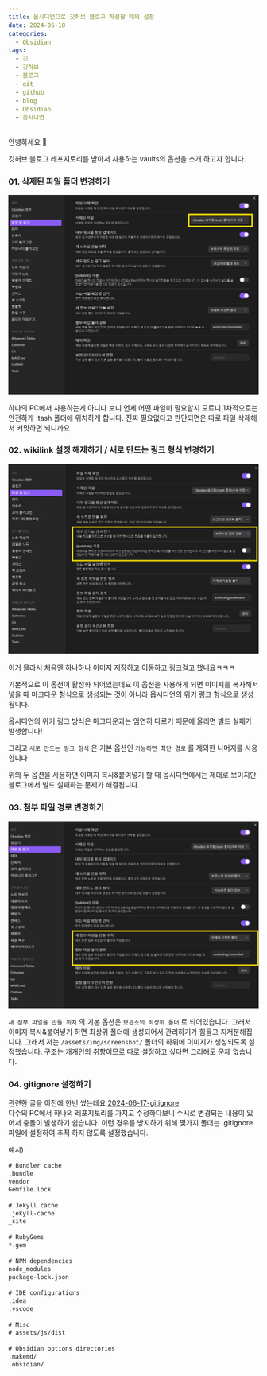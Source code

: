 ```yaml
---
title: 옵시디언으로 깃허브 블로그 작성할 때의 설정
date: 2024-06-18
categories:
  - Obsidian
tags:
  - 깃
  - 깃허브
  - 블로그
  - git
  - github
  - blog
  - Obsidian
  - 옵시디언
---
```

안녕하세요 🐸

깃허브 블로그 레포지토리를 받아서 사용하는 vaults의 옵션을 소개 하고자 합니다.

### 01. 삭제된 파일 폴더 변경하기
![](../assets/img/screenshot/Pasted%20image%2020240618112327.png) 

하나의 PC에서 사용하는게 아니다 보니 언제 어떤 파일이 필요할지 모르니 1차적으로는 안전하게 .tash 폴더에 위치하게 합니다.
진짜 필요없다고 판단되면은 따로 파일 삭제해서 커밋하면 되니까요

### 02. wikilink 설정 해제하기 / 새로 만드는 링크 형식 변경하기
![](../assets/img/screenshot/Pasted%20image%2020240618130505.png) 

이거 몰라서 처음엔 하나하나 이미지 저장하고 이동하고 링크걸고 했네요ㅋㅋㅋ

기본적으로 이 옵션이 활성화 되어있는데요 이 옵션을 사용하게 되면 이미지를 복사해서 넣을 때 마크다운 형식으로 생성되는 것이 아니라 옵시디언의 위키 링크 형식으로 생성됩니다.

옵시디언의 위키 링크 방식은 마크다운과는 엄연히 다르기 때문에 올리면 빌드 실패가 발생합니다!

그리고 `새로 만드는 링크 형식` 은 기본 옵션인 `가능하면 최단 경로` 를 제외한 나머지를 사용합니다

위의 두 옵션을 사용하면 이미지 복사&붙여넣기 할 때 옵시디언에서는 제대로 보이지만 블로그에서 빌드 실패하는 문제가 해결됩니다.

### 03. 첨부 파일 경로 변경하기
![](../assets/img/screenshot/Pasted%20image%2020240618131622.png)  

`새 첨부 파일을 만들 위치` 의 기본 옵션은 `보관소의 최상위 폴더` 로 되어있습니다.
그래서 이미지 복사&붙여넣기 하면 최상위 폴더에 생성되어서 관리하기가 힘들고 지저분해집니다.
그래서 저는 `/assets/img/screenshot/` 폴더의 하위에 이미지가 생성되도록 설정했습니다.
구조는 개개인의 취향이므로 따로 설정하고 싶다면 그리해도 문제 없습니다.

### 04. gitignore 설정하기
관련한 글을 이전에 한번 썼는데요 [2024-06-17-gitignore](_posts/2024-06-17-gitignore.md)  
다수의 PC에서 하나의 레포지토리를 가지고 수정하다보니 수시로 변경되는 내용이 있어서 충돌이 발생하기 쉽습니다.
이런 경우를 방지하기 위해 몇가지 폴더는 .gitignore 파일에 설정하여 추적 하지 않도록 설정했습니다.

예시) 
```
# Bundler cache
.bundle
vendor
Gemfile.lock

# Jekyll cache
.jekyll-cache
_site

# RubyGems
*.gem

# NPM dependencies
node_modules
package-lock.json

# IDE configurations
.idea
.vscode

# Misc
# assets/js/dist

# Obsidian options directories
.makemd/
.obsidian/
```